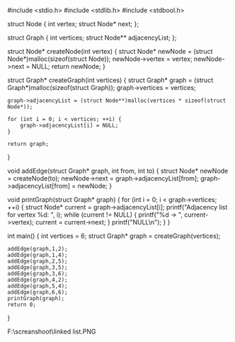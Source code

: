 #include <stdio.h>
#include <stdlib.h>
#include <stdbool.h>

struct Node {
    int vertex;
    struct Node* next;
};

struct Graph {
    int vertices;
    struct Node** adjacencyList;
};

struct Node* createNode(int vertex) {
    struct Node* newNode = (struct Node*)malloc(sizeof(struct Node));
    newNode->vertex = vertex;
    newNode->next = NULL;
    return newNode;
}

struct Graph* createGraph(int vertices) {
    struct Graph* graph = (struct Graph*)malloc(sizeof(struct Graph));
    graph->vertices = vertices;
    
    graph->adjacencyList = (struct Node**)malloc(vertices * sizeof(struct Node*));

    for (int i = 0; i < vertices; ++i) {
        graph->adjacencyList[i] = NULL;
    }

    return graph;
}

void addEdge(struct Graph* graph, int from, int to) {
    struct Node* newNode = createNode(to);
    newNode->next = graph->adjacencyList[from];
    graph->adjacencyList[from] = newNode;
}

void printGraph(struct Graph* graph) {
    for (int i = 0; i < graph->vertices; ++i) {
        struct Node* current = graph->adjacencyList[i];
        printf("Adjacency list for vertex %d: ", i);
        while (current != NULL) {
            printf("%d -> ", current->vertex);
            current = current->next;
        }
        printf("NULL\n");
    }
}

int main() {
	int vertices = 6;
    struct Graph* graph = createGraph(vertices);

    addEdge(graph,1,2);
    addEdge(graph,1,4);
    addEdge(graph,2,5);
    addEdge(graph,3,5);
	addEdge(graph,3,6);
	addEdge(graph,4,2);
	addEdge(graph,5,4);
	addEdge(graph,6,6);
	printGraph(graph);
    return 0;
}


F:\screanshoot\linked list.PNG
